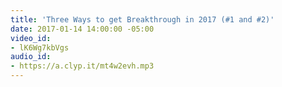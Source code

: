 ```yaml
---
title: 'Three Ways to get Breakthrough in 2017 (#1 and #2)'
date: 2017-01-14 14:00:00 -05:00
video_id:
- lK6Wg7kbVgs
audio_id:
- https://a.clyp.it/mt4w2evh.mp3
---
```


